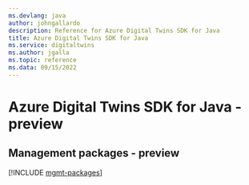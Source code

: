 ```yaml
---
ms.devlang: java
author: johngallardo
description: Reference for Azure Digital Twins SDK for Java
title: Azure Digital Twins SDK for Java
ms.service: digitaltwins
ms.author: jgalla
ms.topic: reference
ms.data: 09/15/2022
---
```

# Azure Digital Twins SDK for Java - preview

## Management packages - preview
[!INCLUDE [mgmt-packages](digital-twins-mgmt-index.md)]